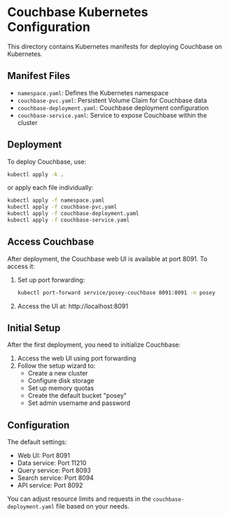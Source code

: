 # Couchbase Kubernetes Configuration

This directory contains Kubernetes manifests for deploying Couchbase on Kubernetes.

## Manifest Files

- `namespace.yaml`: Defines the Kubernetes namespace
- `couchbase-pvc.yaml`: Persistent Volume Claim for Couchbase data
- `couchbase-deployment.yaml`: Couchbase deployment configuration
- `couchbase-service.yaml`: Service to expose Couchbase within the cluster

## Deployment

To deploy Couchbase, use:

```bash
kubectl apply -k .
```

or apply each file individually:

```bash
kubectl apply -f namespace.yaml
kubectl apply -f couchbase-pvc.yaml
kubectl apply -f couchbase-deployment.yaml
kubectl apply -f couchbase-service.yaml
```

## Access Couchbase

After deployment, the Couchbase web UI is available at port 8091. To access it:

1. Set up port forwarding:
   ```bash
   kubectl port-forward service/posey-couchbase 8091:8091 -n posey
   ```

2. Access the UI at: http://localhost:8091

## Initial Setup

After the first deployment, you need to initialize Couchbase:

1. Access the web UI using port forwarding
2. Follow the setup wizard to:
   - Create a new cluster
   - Configure disk storage
   - Set up memory quotas
   - Create the default bucket "posey"
   - Set admin username and password

## Configuration

The default settings:
- Web UI: Port 8091
- Data service: Port 11210
- Query service: Port 8093
- Search service: Port 8094
- API service: Port 8092

You can adjust resource limits and requests in the `couchbase-deployment.yaml` file based on your needs. 